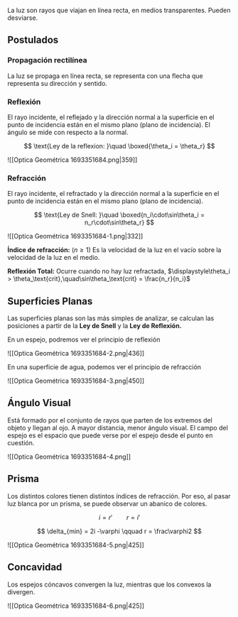 La luz son rayos que viajan en línea recta, en medios transparentes. Pueden desviarse.

## Postulados

### Propagación rectilínea

La luz se propaga en línea recta, se representa con una flecha que representa su dirección y sentido.

### Reflexión

El rayo incidente, el reflejado y la dirección normal a la superficie en el punto de incidencia están en el mismo plano (plano de incidencia). El ángulo se mide con respecto a la normal.

$$
\text{Ley de la reflexion: }\quad \boxed{\theta_i = \theta_r}
$$

![[Optica Geométrica 1693351684.png|359]]

### Refracción

El rayo incidente, el refractado y la dirección normal a la superficie en el punto de incidencia están en el mismo plano (plano de incidencia).

$$
\text{Ley de Snell: }\quad \boxed{n_i\cdot\sin\theta_i = n_r\cdot\sin\theta_r}
$$

![[Optica Geométrica 1693351684-1.png|332]]

**Índice de refracción:** $(n\geq1)$ Es la velocidad de la luz en el vacío sobre la velocidad de la luz en el medio.

**Reflexión Total:** Ocurre cuando no hay luz refractada, $\displaystyle\theta_i > \theta_\text{crit},\quad\sin\theta_\text{crit} = \frac{n_r}{n_i}$

## Superficies Planas

Las superficies planas son las más simples de analizar, se calculan las posiciones a partir de la **Ley de Snell** y la **Ley de Reflexión.**

En un espejo, podremos ver el principio de reflexión

![[Optica Geométrica 1693351684-2.png|436]]

En una superficie de agua, podemos ver el principio de refracción

![[Optica Geométrica 1693351684-3.png|450]]

## Ángulo Visual

Está formado por el conjunto de rayos que parten de los extremos del objeto y llegan al ojo. A mayor distancia, menor ángulo visual. El campo del espejo es el espacio que puede verse por el espejo desde el punto en cuestión.

![[Optica Geométrica 1693351684-4.png]]

## Prisma

Los distintos colores tienen distintos índices de refracción. Por eso, al pasar luz blanca por un prisma, se puede observar un abanico de colores.

$$
i = r' \qquad r = i'
$$

$$
\delta_{min} = 2i -\varphi \qquad r = \frac\varphi2
$$

![[Optica Geométrica 1693351684-5.png|425]]

## Concavidad

Los espejos cóncavos convergen la luz, mientras que los convexos la divergen.

![[Optica Geométrica 1693351684-6.png|425]]
